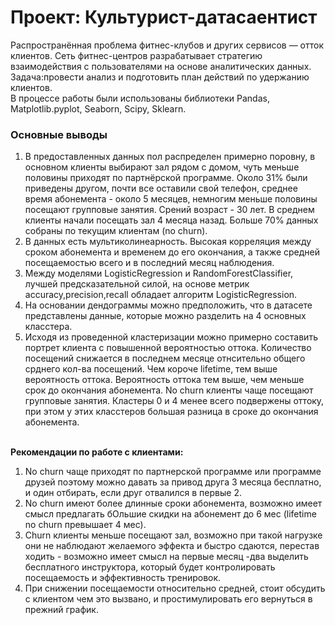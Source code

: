 # Проект: Культурист-датасаентист

Распространённая проблема фитнес-клубов и других сервисов — отток клиентов. Сеть фитнес-центров разрабатывает стратегию взаимодействия с пользователями на основе аналитических данных.
Задача:провести анализ и подготовить план действий по удержанию клиентов.
<br>В процессе работы были использованы библиотеки Pandas, Matplotlib.pyplot, Seaborn, Scipy, Sklearn.


### Основные выводы
1. В предоставленных данных пол распределен примерно поровну, в основном клиенты выбирают зал рядом с домом, чуть меньше половины приходят по партнёрской программе. Около 31% были приведены другом, почти все оставили свой телефон, среднее время абонемента - около 5 месяцев, немногим меньше половины посещают групповые занятия. Срений возраст - 30 лет. В среднем клиенты начали посещать зал 4 месяца назад. Больше 70% данных собраны по текущим клиентам (no churn).
2. В данных есть мультиколинеарность. Высокая корреляция между сроком абонемента и временем до его окончания, а также средней посещаемостью всего и в последний месяц наблюдения.
3. Между моделями LogisticRegression и RandomForestClassifier, лучшей предсказательной силой, на основе метрик accuracy,precision,recall обладает алгоритм LogisticRegression.
4. На основании дендограммы можно предположить, что в датасете представлены данные, которые можно разделить на 4 основных класстера.
5. Исходя из проведенной кластеризации можно примерно составить портрет клиента с повышенной вероятностью оттока. Количество посещений снижается в последнем месяце отнсительно общего срднего кол-ва посещений. Чем короче lifetime, тем выше вероятность оттока. Вероятность оттока тем выше, чем меньше срок до окончания абонемента. No churn клиенты чаще посещают групповые занятия. Кластеры 0 и 4 менее всего подвержены оттоку, при этом у этих класстеров большая разница в сроке до окончания абонемента.

<br><b>Рекомендации по работе с клиентами: </b>
1. No churn чаще приходят по партнерской программе или программе друзей поэтому можно давать за привод друга 3 месяца бесплатно, и один отбирать, если друг отвалился в первые 2.
2. No churn имеют более длинные сроки абонемента, возможно имеет смысл предлагать бОльшие скидки на абонемент до 6 мес (lifetime no churn превышает 4 мес).
3. Churn клиенты меньше посещают зал, возможно при такой нагрузке они не наблюдают желаемого эффекта и быстро сдаются, перестав ходить - возможно имеет смысл на первые месяц -два выделить бесплатного инструктора, который будет контролировать посещаемость и эффективность тренировок.
4. При снижении посещаемости относительно средней, стоит обсудить с клиентом чем это вызвано, и простимулировать его вернуться в прежний график.
